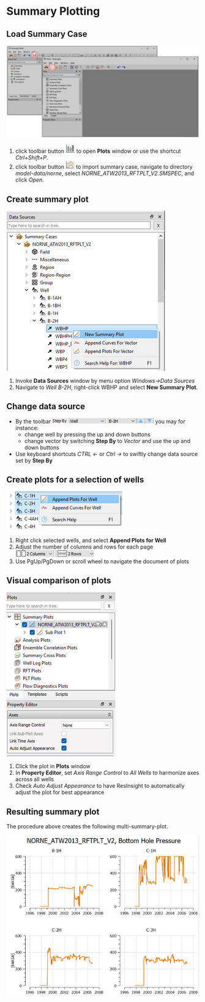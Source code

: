 # Summary Plotting

## Load Summary Case

![Image](./Resources/SummaryCaseImport.png)

1. click toolbar button ![Image](./Resources/ToolbarOpenPlotWindow.png) to open **Plots** window or use the shortcut *Ctrl+Shift+P*.
2. click toolbar button ![Image](./Resources/ToolbarSummaryCaseImport.png)
to import summary case, navigate to directory *model-data/norne*, select *NORNE_ATW2013_RFTPLT_V2.SMSPEC*, and click *Open*.


## Create summary plot

![Image](./Resources/DataSourcesWellNewSummaryPlot.png)

1. Invoke **Data Sources** window by menu option *Windows&rarr;Data Sources*
2. Navigate to *Well B-2H*, right-click WBHP and select **New Summary Plot**.

## Change data source

- By the toolbar ![Image](./Resources/ToolbarSourceStepping.png) you may for instance:
  - change well by pressing the up and down buttons
  - change vector by switching **Step By** to *Vector* and use the up and down buttons
- Use keyboard shortcuts *CTRL &larr;* or *Ctrl &rarr;* to swiftly change data source set by **Step By**


## Create plots for a selection of wells

![Image](./Resources/DataSourcesAppendPlotsForWell.png)

1. Right click selected wells, and select **Append Plots for Well**
2. Adjust the number of columns and rows for each page ![Image](./Resources/ToolbarColumnsRows.png)
3. Use PgUp/PgDown or scroll wheel to navigate the document of plots


## Visual comparison of plots

![Image](./Resources/PlotsAxesAutoAdjust.png)

1. Click the plot in **Plots** window
2. In **Property Editor**, set *Axis Range Control* to *All Wells* to harmonize axes across all wells
3. Check *Auto Adjust Appearance* to have ResInsight to automatically adjust the plot for best appearance 

## Resulting summary plot
The procedure above creates the following multi-summary-plot.

![Image](./Resources/SummaryPlotMultipleAutoAdjustAppearance.png)
